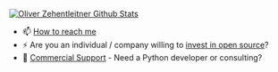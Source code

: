 [![Oliver Zehentleitner Github Stats](https://github-readme-stats.vercel.app/api?username=oliver-zehentleitner&theme=nord)](https://github.com/oliver-zehentleitner)

- 📫 [How to reach me](https://www.lucit-development.co/contact.html)
- ⚡ Are you an individual / company willing to [invest in open source](https://github.com/oliver-zehentleitner/unicorn-binance-suite#donate)? 
- 🤔 [Commercial Support](https://github.com/oliver-zehentleitner/unicorn-binance-suite#commercial-support) - Need a Python developer or consulting?

<!--
Here are some ideas to get you started:

- 🔭 I’m currently working on ...
- 🌱 I’m currently learning ...
- 👯 I’m looking to collaborate on ...
- 🤔 I’m looking for help with ...
- 💬 Ask me about ...
- 📫 How to reach me: ...
- 😄 Pronouns: ...
- ⚡ Fun fact: ...
-->
